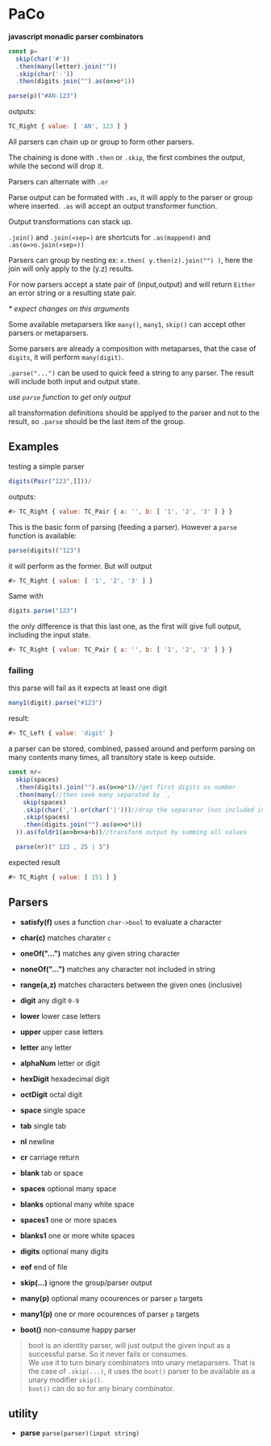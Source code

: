 # PaCo

**javascript monadic parser combinators**

```javascript
const p=
  skip(char('#'))
  .then(many(letter).join(""))
  .skip(char('-'))
  .then(digits.join("").as(o=>o*1))

parse(p)("#AN-123")
```

outputs:
```javascript
TC_Right { value: [ 'AN', 123 ] }
```

All parsers can chain up or group to form other parsers.

The chaining is done with `.then` or `.skip`, the first combines the output, while the second will drop it.

Parsers can alternate with `.or`

Parse output can be formated with `.as`, it will apply to the parser or group where inserted. `.as` will accept an output transformer function.

Output transformations can stack up.

`.join()` and `.join(«sep»)` are shortcuts for `.as(mappend)` and `.as(o=>o.join(«sep»))`

Parsers can group by nesting ex: `x.then( y.then(z).join("") )`, here the join will only apply to the (y.z) results.

For now parsers accept a state pair of (input,output) and will return `Either` an error string or a resulting state pair.

_* expect changes on this arguments_

Some available metaparsers like `many()`, `many1`, `skip()` can accept other parsers or metaparsers.

Some parsers are already a composition with metaparses, that the case of `digits`, it will perform `many(digit)`.

`.parse("...")` can be used to quick feed a string to any parser.
The result will include both input and output state.

_use `parse` function to get only output_

all transformation definitions should be applyed to the parser and not to the result, so `.parse` should be the last item of the group.

## Examples

testing a simple parser

```javascript
digits(Pair("123",[]))/
```
outputs:
```javascript
#> TC_Right { value: TC_Pair { a: '', b: [ '1', '2', '3' ] } }
```
This is the basic form of parsing (feeding a parser). However a `parse` function is available:

```javascript
parse(digits)("123")
```
it will perform as the former. But will output

```javascript
#> TC_Right { value: [ '1', '2', '3' ] }
```

Same with

```javascript
digits.parse("123")
```
the only difference is that this last one, as the first will give full output, including the input state.

```javascript
#> TC_Right { value: TC_Pair { a: '', b: [ '1', '2', '3' ] } }
```

### failing

this parse will fail as it expects at least one digit

```javascript
many1(digit).parse("#123")
```
result:
```javascript
#> TC_Left { value: 'digit' }
```
a parser can be stored, combined, passed around and perform parsing on many contents many times, all transitory state is keep outside.

```javascript
const nr=
  skip(spaces)
  .then(digits).join("").as(o=>o*1)//get first digits as number
  .then(many(//then seek many separated by `,`
    skip(spaces)
    .skip(char(',').or(char('|')))//drop the separator (not included in output)
    .skip(spaces)
    .then(digits.join("").as(o=>o*1))
  )).as(foldr1(a=>b=>a+b))//transform output by summing all values

  parse(nr)(" 123 , 25 | 3")
```

expected result
```javascript
#> TC_Right { value: [ 151 ] }
```

## Parsers

- **satisfy(f)** uses a function `char->bool` to evaluate a character

- **char(c)** matches charater `c`

- **oneOf("...")** matches any given string character

- **noneOf("...")** matches any character not included in string

- **range(a,z)** matches characters between the given ones (inclusive)

- **digit** any digit `0-9`

- **lower** lower case letters

- **upper** upper case letters

- **letter** any letter

- **alphaNum** letter or digit

- **hexDigit** hexadecimal digit

- **octDigit** octal digit

- **space** single space

- **tab** single tab

- **nl** newline

- **cr** carriage return

- **blank** tab or space

- **spaces** optional many space

- **blanks** optional many white space

- **spaces1** one or more spaces

- **blanks1** one or more white spaces

- **digits** optional many digits

- **eof** end of file

- **skip(...)** ignore the group/parser output

- **many(p)** optional many ocourences or parser `p` targets

- **many1(p)** one or more ocourences of parser `p` targets

- **boot()** non-consume happy parser

> boot is an identity parser, will just output the given input as a successful parse. So it never fails or consumes.  
We use it to turn binary combinators into unary metaparsers. That is the case of `.skip(...)`, it uses the `boot()` parser to be available as a unary modifier `skip()`.  
`boot()` can do so for any binary combinator.

## utility

- **parse** `parse(parser)(input string)`

